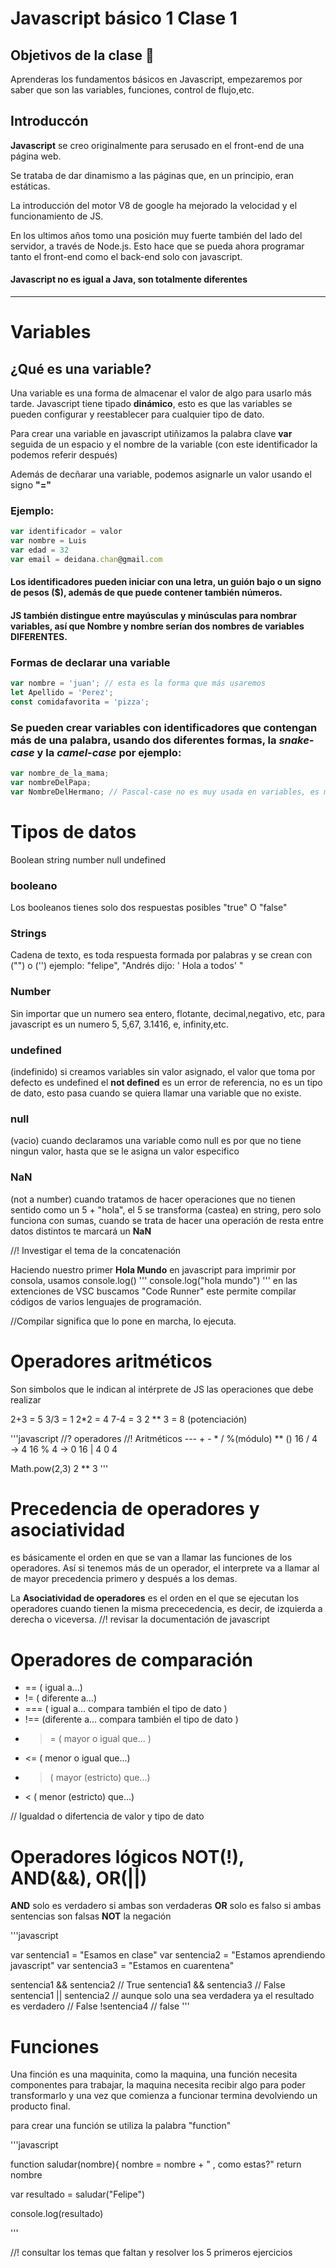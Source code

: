 # Javascript básico 1 Clase 1

## Objetivos de la clase 🎯

Aprenderas los fundamentos básicos en Javascript, empezaremos por saber que son las variables, funciones, control de flujo,etc.

## Introduccón

**Javascript** se creo originalmente para serusado en el front-end de una página web.

Se trataba de dar dinamismo a las páginas que, en un principio, eran estáticas.

La introducción del motor V8 de google ha mejorado la velocidad y el funcionamiento de JS. 

En los ultimos años tomo una posición muy fuerte también del lado del servidor, a través de Node.js.
Esto hace que se pueda ahora programar tanto el front-end como el back-end solo con javascript.

#### Javascript no es igual a Java, son totalmente diferentes

---
# Variables

## ¿Qué es una variable?

Una variable es una forma de almacenar el valor de algo para usarlo más tarde.
Javascript tiene tipado **dinámico**, esto es que las variables se pueden configurar y reestablecer para cualquier tipo de dato.

Para crear una variable en javascript utiñizamos la palabra clave **var** seguida de un espacio y el nombre de la variable (con este identificador la podemos referir después)

Además de decñarar una variable, podemos asignarle un valor usando el signo **"="**

### Ejemplo:
``` javascript
var identificador = valor
var nombre = Luis
var edad = 32
var email = deidana.chan@gmail.com
```

#### Los identificadores pueden iniciar con una letra, un guión bajo o un signo de pesos ($), además de que puede contener también números.

#### JS también distingue entre mayúsculas y minúsculas para nombrar variables, así que Nombre y nombre serían dos nombres de variables DIFERENTES.

### Formas de declarar una variable
```Javascript
var nombre = 'juan'; // esta es la forma que más usaremos
let Apellido = 'Perez';
const comidafavorita = 'pizza';
```

### Se pueden crear variables con identificadores que contengan más de una palabra, usando dos diferentes formas, la *snake-case* y la *camel-case* por ejemplo:

```javascript
var nombre_de_la_mama;
var nombreDelPapa;
var NombreDelHermano; // Pascal-case no es muy usada en variables, es más para crear clases.
```
# Tipos de datos

Boolean
string
number
null
undefined

### booleano
Los booleanos tienes solo dos respuestas posibles "true" O "false"

### Strings
Cadena de texto, es toda respuesta formada por palabras y se crean con ("") o ('') 
ejemplo:
"felipe", "Andrés dijo: ' Hola a todos' "

### Number
Sin importar que un numero sea entero, flotante, decimal,negativo, etc, para javascript es un numero
5, 5,67, 3.1416, e, infinity,etc.

### undefined
(indefinido) si creamos variables sin valor asignado, el valor que toma por defecto es undefined
el **not defined** es un error de referencia, no es un tipo de dato, esto pasa cuando se quiera llamar una variable que no existe.

### null
(vacio) cuando declaramos una variable como null es por que no tiene ningun valor, hasta que se le asigna un valor especifico

### NaN
(not a number) cuando tratamos de hacer operaciones que no tienen sentido como un  5 + "hola", el 5 se transforma (castea) en string, pero solo funciona 
con sumas, cuando se trata de hacer una operación de resta entre datos distintos te marcará un **NaN**

//! Investigar el tema de la concatenación

Haciendo nuestro primer **Hola Mundo**
en javascript para imprimir por consola, usamos console.log() 
'''
console.log("hola mundo")
'''
en las extenciones de VSC buscamos "Code Runner" este permite compilar códigos de varios lenguajes de programación.

//Compilar significa que lo pone en marcha, lo ejecuta.

# Operadores aritméticos
Son simbolos que le indican al intérprete de JS las operaciones que debe realizar 

2+3 = 5
3/3 = 1
2*2 = 4
7-4 = 3
2 ** 3 = 8 (potenciación)

'''javascript
//? operadores
//! Aritméticos --- + - * / %(módulo) ** ()
16 / 4 → 4
16 % 4 → 0
16 | 4
 0   4

Math.pow(2,3)
2 ** 3
'''

# Precedencia de operadores y asociatividad
es básicamente el orden en que se van a llamar las funciones de los operadores. Así si tenemos más de un operador,
el interprete va a llamar al de mayor precedencia primero y después a los demas.

La **Asociatividad de operadores** es el orden en el que se ejecutan los operadores cuando tienen la misma prececedencia, es decir, de izquierda a derecha o viceversa.
//! revisar la documentación de javascript

# Operadores de comparación

* == ( igual a...)
* != ( diferente a...)
* === ( igual a... compara también el tipo de dato )
* !== (diferente a... compara también el tipo de dato )
* >= ( mayor o igual que... )
* <= ( menor o igual que...)
* > ( mayor (estricto) que...)
* < ( menor (estricto) que...)

// Igualdad o difertencia de valor y tipo de dato

# Operadores lógicos NOT(!), AND(&&), OR(||) 

**AND** solo es verdadero si ambas son verdaderas
**OR** solo es falso si ambas sentencias son falsas
**NOT** la negación

'''javascript

var sentencia1 = "Esamos en clase"
var sentencia2 = "Estamos aprendiendo javascript"
var sentencia3 = "Estamos en cuarentena"

sentencia1 && sentencia2 // True
sentencia1 && sentencia3 // False
sentencia1 || sentencia2 // aunque solo una sea verdadera ya el resultado es verdadero // False
!sentencia4 // false
'''

# Funciones

Una finción es una maquinita, como la maquina, una función necesita componentes para trabajar, 
la maquina necesita recibir algo para poder transformarlo y una vez que comienza a funcionar
termina devolviendo un producto final.

para crear una función se utiliza la palabra "function"

'''javascript


function saludar(nombre){
  nombre = nombre + " , como estas?"
  return nombre


var resultado = saludar("Felipe")

console.log(resultado)

'''


//! consultar los temas que faltan y resolver los 5 primeros ejercicios






